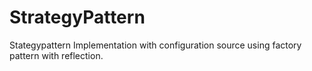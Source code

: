 # StrategyPattern
Stategypattern Implementation with configuration source using factory pattern with reflection.
